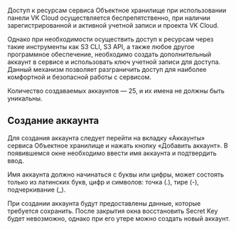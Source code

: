 Доступ к ресурсам сервиса Объектное хранилище при использовании панели VK Cloud осуществляется беспрепятственно, при наличии зарегистрированной и активной учетной записи и проекта VK Cloud.

Однако при необходимости осуществить доступ к ресурсам через такие инструменты как S3 CLI, S3 API, а также любое другое программное обеспечение, необходимо создать дополнительный аккаунт в сервисе и использовать ключ учетной записи для доступа. Данный механизм позволяет разграничить доступ для наиболее комфортной и безопасной работы с сервисом.

<info>

Количество создаваемых аккаунтов — 25, и их имена не должны быть уникальны.

</info>

## Создание аккаунта

Для создания аккаунта следует перейти на вкладку «Аккаунты» сервиса Объектное хранилище и нажать кнопку «Добавить аккаунт». В появившемся окне необходимо ввести имя аккаунта и подтвердить ввод.

<warn>

Имя аккаунта должно начинаться с буквы или цифры, может состоять только из латинских букв, цифр и символов: точка (.), тире (-), подчеркивание (\_).

</warn>

При создании аккаунта будут предоставлены данные, которые требуется сохранить. После закрытия окна восстановить Secret Key будет невозможно, однако при его утере можно создать новый аккаунт.
